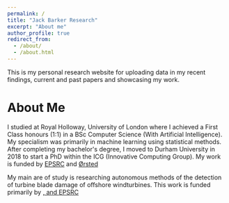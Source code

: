 ```yaml
---
permalink: /
title: "Jack Barker Research"
excerpt: "About me"
author_profile: true
redirect_from: 
  - /about/
  - /about.html
---
```


This is my personal research website for uploading data in my recent findings, current and past papers and showcasing my work. 

About Me
======
I studied at Royal Holloway, University of London where I achieved a First Class honours (1:1) in a BSc Computer Science (With Artificial Intelligence). My specialism was primarily in machine learning using statistical methods. After completing my bachelor's degree, I moved to Durham University in 2018 to start a PhD within the ICG (Innovative Computing Group). My work is funded by <a href = 'https://epsrc.ukri.org'>EPSRC</a> and <a href = 'https://orsted.com/en'>Ørsted</a>

My main are of study is researching autonomous methods of the detection of turbine blade damage of offshore windturbines. This work is funded primarily by <a href = 'https://orsted.com/en'>, and  <a href = 'https://epsrc.ukri.org'>EPSRC</a>



